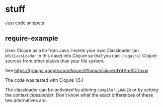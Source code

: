 # stuff

Just code snippets

## require-example

Uses Clojure as a lib from Java. Inserts your own Classloader (an
`URLCLassLoader` in this case) into Clojure so that you can
`(require)` Clojure sources from other places than your file system.

See https://groups.google.com/forum/#!topic/clojure/dY4AmXCDnxw

The code was tested with Clojure 1.5.1

The classloader can be *activated* by altering `Compiler.LOADER` or by
setting the *context classloader*. Don't know what the exact
differences of these two alternatives are.
